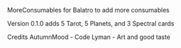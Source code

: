 MoreConsumables for Balatro to add more consumables

Version 0.1.0 adds 5 Tarot, 5 Planets, and 3 Spectral cards

Credits
AutumnMood - Code
Lyman - Art and good taste
